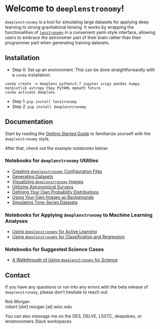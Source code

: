 # Welcome to `deeplenstronomy`!

`deeplenstronomy` is a tool for simulating large datasets for applying deep learning to strong gravitational lensing. 
It works by wrapping the functionalities of [`lenstronomy`](https://github.com/sibirrer/lenstronomy) in a convenient yaml-style interface, allowing users to embrace the astronomer part of their brain rather than their programmer part when generating training datasets.

## Installation

- Step 0: Set up an environment. This can be done straightforwardly with a `conda` installation:

```
conda create -n deeplens python=3.7 jupyter scipy pandas numpy matplotlib astropy h5py PyYAML mpmath future
conda activate deeplens
```

- Step 1: `pip install lenstronomy`
- Step 2: `pip install deeplenstronomy`

## Documentation

Start by reading the [Getting Started Guide](https://github.com/deepskies/deeplenstronomy/blob/master/Notebooks/GettingStarted.ipynb) to familiarize yourself with the `deeplenstronomy` style.

After that, check out the example notebooks below:

### Notebooks for `deeplenstronomy` Utilities
- [Creating `deeplenstronomy` Configuration Files](https://github.com/deepskies/deeplenstronomy/blob/master/Notebooks/ConfigFiles.md)
- [Generating Datasets](https://github.com/deepskies/deeplenstronomy/blob/master/Notebooks/DeepLenstronomyDemo.ipynb)
- [Visualizing `deeplenstronomy` Images](https://github.com/deepskies/deeplenstronomy/blob/master/Notebooks/Visualization.ipynb)
- [Utilizing Astronomical Surveys](https://github.com/deepskies/deeplenstronomy/blob/master/Notebooks/Surveys.ipynb)
- [Defining Your Own Probability Distributions](https://github.com/deepskies/deeplenstronomy/blob/master/Notebooks/UserDistributions.ipynb)
- [Using Your Own Images as Backgrounds](https://github.com/deepskies/deeplenstronomy/blob/master/Notebooks/BackgroundsDemo.ipynb)
- [Simulating Time-Series Datasets](https://github.com/deepskies/deeplenstronomy/blob/master/Notebooks/TimeSeriesDemo.ipynb)

### Notebooks for Applying `deeplenstronomy` to Machine Learning Analyses
- [Using `deeplenstronomy` for Active Learning](https://github.com/deepskies/deeplenstronomy/blob/master/Notebooks/ActiveUpdateDemo.ipynb)
- [Using `deeplenstronomy` for Classification and Regression](https://github.com/deepskies/deeplenstronomy/blob/master/Notebooks/Metrics.ipynb)

### Notebooks for Suggested Science Cases
- [A Walkthrough of Using `deeplenstronomy` for Science](https://github.com/deepskies/deeplenstronomy/blob/master/Notebooks/FullExample.ipynb)

## Contact

If you have any questions or run into any errors with the beta release of `deeplenstronomy`, please don't hesitate to reach out:

Rob Morgan 
<br>
robert [dot] morgan [at] wisc.edu

You can also message me on the DES, DELVE, LSSTC, deepskies, or lenstronomers Slack workspaces





<!---
.. image:: https://badge.fury.io/py/deeplenstronomy.png
    :target: http://badge.fury.io/py/deeplenstronomy

.. image:: https://travis-ci.org/bnord/deeplenstronomy.png?branch=master
    :target: https://travis-ci.org/bnord/deeplenstronomy
--->


